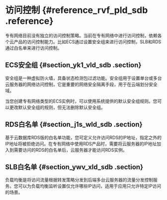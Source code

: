 # 访问控制 {#reference_rvf_pld_sdb .reference}

专有网络目前没有独立的访问控制策略。当前在专有网络中进行访问控制，依赖各个云产品的访问控制能力。比如ECS通过设置安全组来进行访问控制，SLB和RDS通过白名单来进行访问控制。

## ECS安全组 {#section_yk1_vld_sdb .section}

安全组是一种虚拟防火墙，具备状态检测包过滤功能。安全组用于设置单台或多台云服务器的网络访问控制，它是重要的网络安全隔离手段，用于在云端划分安全域。

当您创建专有网络类型的ECS实例时，可以使用系统提供的默认安全组规则。您可以更改默认安全组的规则，但无法删除默认安全组。

## RDS白名单 {#section_j1s_wld_sdb .section}

基于云数据库RDS版的白名单功能，您可定义允许访问RDS的IP地址，指定之外的IP地址将被拒绝访问。在专有网络中使用RDS产品时，需要将云服务器的IP地址加入到需要访问的RDS的白名单后，云服务器才能访问RDS实例。

## SLB白名单 {#section_ywv_xld_sdb .section}

负载均衡是将访问流量根据转发策略分发到后端多台云服务器的流量分发控制服务。您可以为负载均衡监听设置仅允许哪些IP访问，适用于应用只允许特定IP访问的场景。

